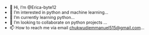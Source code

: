 - 👋 Hi, I’m @Erica-byte12
- 👀 I’m interested in python and machine learning...
- 🌱 I’m currently learning python...
- 💞️ I’m looking to collaborate on python projects ...
- 📫 How to reach me via email chukwudiemmanuel515@gmail.com...

<!---
Erica-byte12/Erica-byte12 is a ✨ special ✨ repository because its `README.md` (this file) appears on your GitHub profile.
You can click the Preview link to take a look at your changes.
--->

